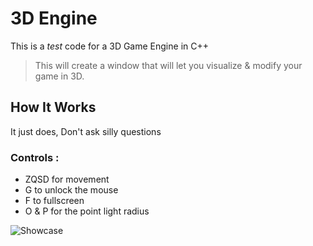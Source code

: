 # 3D Engine
 This is a *test* code for a 3D Game Engine in C++

> This will create a window that will let you visualize & modify your game in 3D.

## How It Works  
It just does, Don't ask silly questions

### Controls : 

- ZQSD for movement
- G to unlock the mouse
- F to fullscreen
- O & P for the point light radius


![](https://github.com/Loris-Moreau/3D-Engine-CPP/blob/fa8ad8e31af0c356b1c3df8784c8a25b02b871c0/Assets/2024-10-24%2012-04-56.gif "Showcase")
